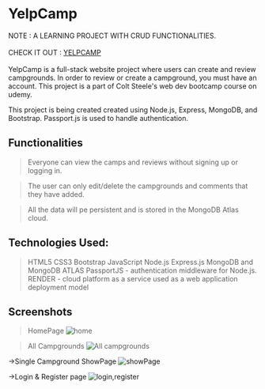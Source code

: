 # YelpCamp
NOTE : A LEARNING PROJECT WITH CRUD FUNCTIONALITIES.<br/><br/>
CHECK IT OUT : <a href="https://yelpcamp-04rn.onrender.com/" alt="yelpcamp">YELPCAMP</a><br/><br/>
YelpCamp is a full-stack website project where users can create and review campgrounds.
In order to review or create a campground, you must have an account. This project is a part of Colt Steele's web dev bootcamp course on udemy.

This project is being created created using Node.js, Express, MongoDB, and Bootstrap. Passport.js is used to handle authentication.


## Functionalities

>Everyone can view the camps and reviews without signing up or logging in.

>The user can only edit/delete the campgrounds and comments that they have added.

>All the data will pe persistent and is stored in the MongoDB Atlas cloud.

## Technologies Used:

>HTML5
>CSS3
>Bootstrap
>JavaScript
>Node.js
>Express.js
>MongoDB and MongoDB ATLAS
>PassportJS - authentication middleware for Node.js. 
>RENDER - cloud platform as a service used as a web application deployment model


## Screenshots
>HomePage
![home](https://user-images.githubusercontent.com/51289274/113733448-1a3ac300-9718-11eb-9fc7-defb8d2cd9c1.png)

>All Campgrounds
![All campgrounds](https://user-images.githubusercontent.com/51289274/113733438-173fd280-9718-11eb-8a0d-8e13f1ab3d45.png)

->Single Campground ShowPage
![showPage](https://user-images.githubusercontent.com/51289274/113733465-1e66e080-9718-11eb-9ffe-8b047640942a.png)

->Login & Register page
![login,register](https://user-images.githubusercontent.com/51289274/113734300-d8f6e300-9718-11eb-801e-5cb4698a1560.png)

